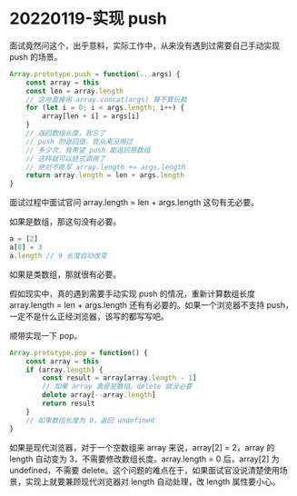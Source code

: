 # 20220119-实现 push

面试竟然问这个，出乎意料，实际工作中，从来没有遇到过需要自己手动实现 push 的场景。

```JavaScript
Array.prototype.push = function(...args) {
	const array = this
	const len = array.length
	// 这地直接用 array.concat(args) 算不算玩赖
	for (let i = 0; i < args.length; i++) {
		array[len + i] = args[i]
	}
	// 返回数组长度，我忘了
	// push 的返回值，我从来没用过
	// 多少次，我希望 push 能返回原数组
	// 这样就可以链式调用了
	// 绝对不能写 array.length += args.length
	return array.length = len + args.length
}
```

面试过程中面试官问 array.length = len + args.length 这句有无必要。

如果是数组，那这句没有必要。

```JavaScript
a = [2]
a[8] = 3
a.length // 9 长度自动改变
```

如果是类数组，那就很有必要。

假如现实中，真的遇到需要手动实现 push 的情况，重新计算数组长度 array.length = len + args.length 还有有必要的。如果一个浏览器不支持 push，一定不是什么正经浏览器，该写的都写写吧。

顺带实现一下 pop。

```JavaScript
Array.prototype.pop = function() {
	const array = this
	if (array.length) {
		const result = array[array.length - 1]
		// 如果 array 真是是数组，delete 就没必要
		delete array[--array.length] 
		return result
	}
	// 如果数组长度为 0，返回 undefined
}
```

如果是现代浏览器，对于一个空数组来 array 来说，array[2] = 2，array 的 length 自动变为 3，不需要修改数组长度。array.length = 0 后，array[2] 为 undefined，不需要 delete。这个问题的难点在于，如果面试官没说清楚使用场景，实现上就要兼顾现代浏览器对 length 自动处理，改 length 属性要小心。




























